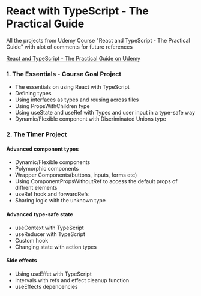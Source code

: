 # React with TypeScript - The Practical Guide
All the projects from Udemy Course "React and TypeScript - The Practical Guide" with alot of comments for future references

[React and TypeScript - The Practical Guide on Udemy](https://www.udemy.com/course/react-typescript-the-practical-guide/)

### 1. The Essentials - Course Goal Project

* The essentials on using React with TypeScript
* Defining types
* Using interfaces as types and reusing across files
* Using PropsWithChildren type
* Using useState and useRef with Types and user input in a type-safe way
* Dynamic/Flexible component with Discriminated Unions type


### 2. The Timer Project

#### Advanced component types

* Dynamic/Flexible components
* Polymorphic components
* Wrapper Components(buttons, inputs, forms etc)
* Using ComponentPropsWithoutRef to access the default props of diffrent elements
* useRef hook and forwardRefs
* Sharing logic with the unknown type

#### Advanced type-safe state

* useContext with TypeScript
* useReducer with TypeScript
* Custom hook
* Changing state with action types

#### Side effects

* Using useEffet with TypeScript
* Intervals with refs and effect cleanup function
* useEffects depencencies